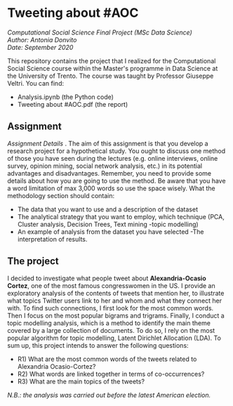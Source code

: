 # Tweeting about #AOC
<i>Computational Social Science Final Project (MSc Data Science) </i>
\
<i>Author: Antonia Donvito </i>
\
<i>Date: September 2020</i>

This repository contains the project that I realized for the Computational Social Science course within the Master's programme in Data Science at the University of Trento. The course was taught by Professor Giuseppe Veltri. You can find:
- Analysis.ipynb (the Python code)
- Tweeting about #AOC.pdf (the report)

## Assignment 
<i> Assignment Details </i>. The aim of this assignment is that you develop a research project for a hypothetical study. You ought to discuss one method of those you have seen during the lectures (e.g. online interviews, online survey, opinion mining, social network analysis, etc.) in its potential advantages and disadvantages. Remember, you need to provide some details about how you are going to use the method. Be aware that you have a word limitation of max 3,000 words so use the space wisely. 
What the methodology section should contain:
- The data that you want to use and a description of the dataset
- The analytical strategy that you want to employ, which technique (PCA, Cluster analysis, Decision Trees, Text mining -topic modelling)
- An example of analysis from the dataset you have selected
-The interpretation of results.

## The project
I decided to investigate what people tweet about <b>Alexandria-Ocasio Cortez</b>, one of the most famous congresswomen in the US. I provide an exploratory analysis of the contents of tweets that mention her, to illustrate what topics Twitter users link to her and whom and what they connect her with. To find such connections, I first look for the most common words. Then I focus on the most popular bigrams and trigrams. Finally, I conduct a topic modelling analysis, which is a method to identify the main theme covered by a large collection of documents. To do so, I rely on the most popular algorithm for topic modelling, Latent Dirichlet Allocation (LDA). To sum up, this project intends to answer the following questions: 
- R1) What are the most common words of the tweets related to Alexandria Ocasio-Cortez? 
- R2) What words are linked together in terms of co-occurrences? 
- R3) What are the main topics of the tweets?

<i>N.B.: the analysis was carried out before the latest American election. </i>
